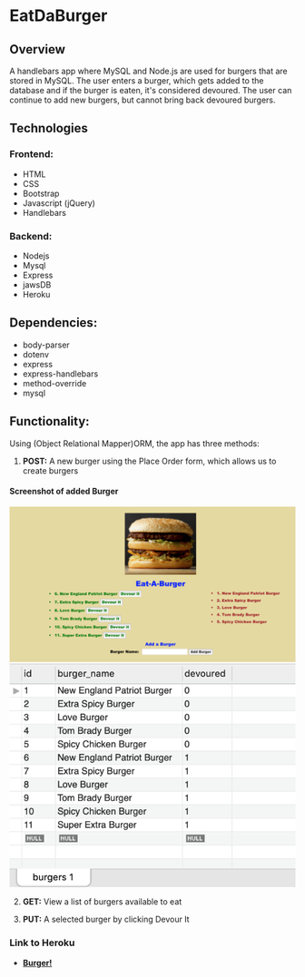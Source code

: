# EatDaBurger

## Overview
A handlebars app where MySQL and Node.js are used for burgers that are stored in MySQL. The user enters a burger, which gets added to the database and if the burger is eaten, it's considered devoured. The user can continue to add new burgers, but cannot bring back devoured burgers.

## Technologies

### Frontend:
* HTML
* CSS
* Bootstrap
* Javascript (jQuery)
* Handlebars
### Backend:
* Nodejs
* Mysql
* Express
* jawsDB
* Heroku

## Dependencies:
* body-parser
* dotenv
* express
* express-handlebars
* method-override
* mysql

## Functionality:
Using (Object Relational Mapper)ORM, the app has three methods:
1. **POST:** A new burger using the Place Order form, which allows us to create burgers 
#### Screenshot of added Burger
![Full Size](public/assets/image/ScreenShot_of_Added_Burger.png)
![Full Size](public/assets/image/ScreenShot_of_Added_new_Burger_added_to_MYSQL.png)
    
2. **GET:** View a list of burgers available to eat 

2. **PUT:** A selected burger by clicking Devour It
   



### Link to Heroku
* <strong>[Burger!](https://warm-lake-16801.herokuapp.com/)</strong>


